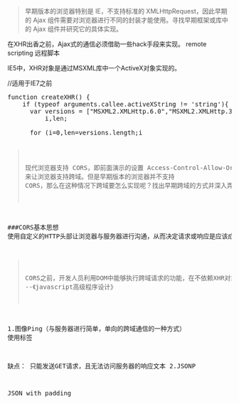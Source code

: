 >早期版本的浏览器特别是 IE，不支持标准的 XMLHttpRequest，因此早期的 Ajax 组件需要对浏览器进行不同的封装才能使用。寻找早期框架或库中的 Ajax 组件并研究它的具体实现。

在XHR出香之前，Ajax式的通信必须借助一些hack手段来实现。
remote scripting 远程脚本

IE5中，XHR对象是通过MSXML库中一个ActiveX对象实现的。

//适用于IE7之前

<pre>
function createXHR() {
    if (typeof arguments.callee.activeXString != 'string'){
      var versions = ["MSXML2.XMLHttp.6.0","MSXML2.XMLHttp.3.0","MSXML2.XMLHttp"],
          i,len;
      
      for (i=0,len=versions.length;i<len;i++){
        try {
          new ActiveXObject(versions[i]);
          arguments.callee.activeXString = versions[i];
          break;
        } catch (ex){
          
        }
      }
    }
    
    return new ActiveXObject(arguments.callee.activeXString);
}
</pre>



>现代浏览器支持 CORS，即前面演示的设置 Access-Control-Allow-Origin 来让浏览器支持跨域。但是早期版本的浏览器并不支持 CORS，那么在这种情况下跨域要怎么实现呢？找出早期跨域的方式并深入弄清它们的根本原理。

###CORS基本思想
使用自定义的HTTP头部让浏览器与服务器进行沟通，从而决定请求或响应是应该成功，还是应该失败。

>CORS之前，开发人员利用DOM中能够执行跨域请求的功能，在不依赖XHR对象的情况下，也能发送某种请求。
--《javascript高级程序设计》

1.图像Ping（与服务器进行简单，单向的跨域通信的一种方式）
使用<img>标签

缺点：
只能发送GET请求，且无法访问服务器的响应文本
2.JSONP

JSON with padding

<script>标签
可以双向通信

缺点：安全性，而且不容易确定请求是否失败。



